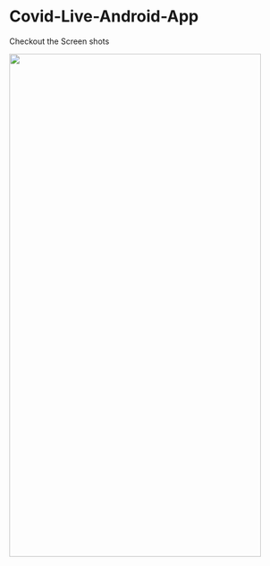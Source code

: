 # Covid-Live-Android-App
Checkout the Screen shots

<img height="900" width="450" src="https://raw.githubusercontent.com/arunavdey7/Covid-Live-Android-App/master/ss2.jpg"></img>
